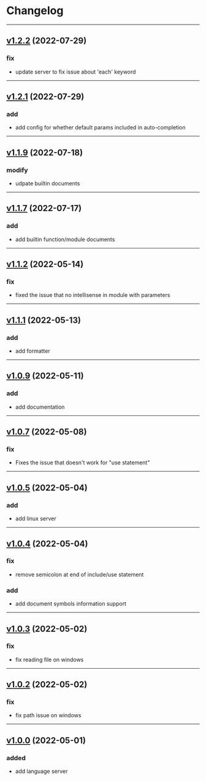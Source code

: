 # Changelog

---
## [v1.2.2](https://github.com/Leathong/openscad-support-vscode/releases/tag/v1.2.2) (2022-07-29)

### fix
- update server to fix issue about 'each' keyword

---
## [v1.2.1](https://github.com/Leathong/openscad-support-vscode/releases/tag/v1.2.1) (2022-07-29)

### add
- add config for whether default params included in auto-completion

---
## [v1.1.9](https://github.com/Leathong/openscad-support-vscode/releases/tag/v1.1.9) (2022-07-18)

### modify
- udpate builtin documents

---
## [v1.1.7](https://github.com/Leathong/openscad-support-vscode/releases/tag/v1.1.7) (2022-07-17)

### add
- add builtin function/module documents

---
## [v1.1.2](https://github.com/Leathong/openscad-support-vscode/releases/tag/v1.1.2) (2022-05-14)

### fix
- fixed the issue that no intellisense in module with parameters

---
## [v1.1.1](https://github.com/Leathong/openscad-support-vscode/releases/tag/v1.1.1) (2022-05-13)

### add
- add formatter

---
## [v1.0.9](https://github.com/Leathong/openscad-support-vscode/releases/tag/v1.0.9) (2022-05-11)

### add
- add documentation

---
## [v1.0.7](https://github.com/Leathong/openscad-support-vscode/releases/tag/v1.0.7) (2022-05-08)

### fix
- Fixes the issue that doesn't work for "use statement"

---
## [v1.0.5](https://github.com/Leathong/openscad-support-vscode/releases/tag/v1.0.5) (2022-05-04)

### add
- add linux server

---
## [v1.0.4](https://github.com/Leathong/openscad-support-vscode/releases/tag/v1.0.4) (2022-05-04)

### fix
- remove semicolon at end of include/use statement

### add
- add document symbols information support

---
## [v1.0.3](https://github.com/Leathong/openscad-support-vscode/releases/tag/v1.0.3) (2022-05-02)

### fix
- fix reading file on windows

---
## [v1.0.2](https://github.com/Leathong/openscad-support-vscode/releases/tag/v1.0.2) (2022-05-02)

### fix
- fix path issue on windows

---
## [v1.0.0](https://github.com/Leathong/openscad-support-vscode/releases/tag/v1.0.0) (2022-05-01)

### added
- add language server